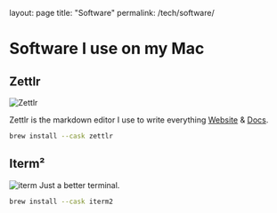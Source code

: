 layout: page
title: "Software"
permalink: /tech/software/

# Software I use on my Mac

## Zettlr
![Zettlr](https://www.zettlr.com/storage/app/uploads/public/ad2/274/26f/thumb__1024_0_0_0_auto.png)

Zettlr is the markdown editor I use to write everything [Website](https://www.zettlr.com/) & [Docs](https://docs.zettlr.com/en/).

```bash
brew install --cask zettlr
```


## Iterm²
![iterm](https://miro.medium.com/max/7086/1*QCDLBTPMt3S7G0JOQbD68A.png)
Just a better terminal. 
```bash
brew install --cask iterm2
```
